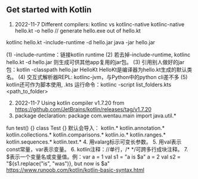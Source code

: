 ## Get started with Kotlin

1. 2022-11-7 Different compilers: kotlinc vs kotlinc-native
kotlinc-native hello.kt -o hello // generate hello.exe out of hello.kt

kotlinc hello.kt -include-runtime -d hello.jar
java -jar hello.jar

(1) -include-runtime：链接kotlin runtime
(2) 若去掉-include-runtime, kotlinc hello.kt -d hello.jar 则生成可供其他app复用的jar包。
(3) 引用别人做好的jar包：kotlin -classpath hello.jar HelloKt
HelloKt是编译器为hello.kt生成的默认类名。
(4) 交互式解析器REPL: kotlinc-jvm，与Python中的python cli差不多
(5) kotlin还可作为脚本使用, .kts
运行命令：kotlinc -script list_folders.kts <path_to_folder>

2. 2022-11-7 Using kotlin compiler v1.7.20 from https://github.com/JetBrains/kotlin/releases/tag/v1.7.20
3. package declaration:
package com.wentau.main
import java.util.*

fun test() {}
class Test {}
默认会导入：
kotlin.*
kotlin.annotation.*
kotlin.collections.*
kotlin.comparisons.*
kotlin.io.*
kotlin.ranges.*
kotlin.sequences.*
kotlin.text.*
4. 用valarg标示可变长参数。
5. 用val表示const常量，var表示变量。
6. kotlin注释：//单行，/* */可跨多行成块注释。
7. $表示一个变量名或变量值。例：var a = 1
val s1 = "a is $a"
a = 2
val s2 = "${s1.replace("is", "was")}, but now is $a"
https://www.runoob.com/kotlin/kotlin-basic-syntax.html